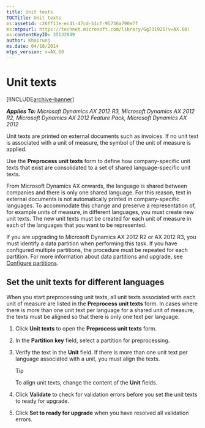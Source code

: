 ```yaml
---
title: Unit texts
TOCTitle: Unit texts
ms:assetid: c26ff11e-ec41-47cd-b1cf-95736a790e7f
ms:mtpsurl: https://technet.microsoft.com/library/Gg731921(v=AX.60)
ms:contentKeyID: 35132849
author: Khairunj
ms.date: 04/18/2014
mtps_version: v=AX.60
---
```


# Unit texts 


[!INCLUDE[archive-banner](includes/archive-banner.md)]


_**Applies To:** Microsoft Dynamics AX 2012 R3, Microsoft Dynamics AX 2012 R2, Microsoft Dynamics AX 2012 Feature Pack, Microsoft Dynamics AX 2012_

Unit texts are printed on external documents such as invoices. If no unit text is associated with a unit of measure, the symbol of the unit of measure is applied.

Use the **Preprocess unit texts** form to define how company-specific unit texts that exist are consolidated to a set of shared language-specific unit texts.

From Microsoft Dynamics AX onwards, the language is shared between companies and there is only one shared language. For this reason, text in external documents is not automatically printed in company-specific languages. To accommodate this change and preserve a representation of, for example units of measure, in different languages, you must create new unit texts. The new unit texts must be created for each unit of measure in each of the languages that you want to be represented.

If you are upgrading to Microsoft Dynamics AX 2012 R2 or AX 2012 R3, you must identify a data partition when performing this task. If you have configured multiple partitions, the procedure must be repeated for each partition. For more information about data partitions and upgrade, see [Configure partitions](configure-partitions.md).

## Set the unit texts for different languages

When you start preprocessing unit texts, all unit texts associated with each unit of measure are listed in the **Preprocess unit texts** form. In cases where there is more than one unit text per language for a shared unit of measure, the texts must be aligned so that there is only one text per language.

1.  Click **Unit texts** to open the **Preprocess unit texts** form.

2.  In the **Partition key** field, select a partition for preprocessing.

3.  Verify the text in the **Unit** field. If there is more than one unit text per language associated with a unit, you must align the texts.
    

    > [!TIP]
    > <P>To align unit texts, change the content of the <STRONG>Unit</STRONG> fields.</P>



4.  Click **Validate** to check for validation errors before you set the unit texts to ready for upgrade.

5.  Click **Set to ready for upgrade** when you have resolved all validation errors.

  


